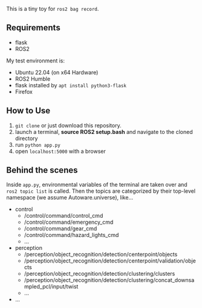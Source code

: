 This is a tiny toy for `ros2 bag record`.

## Requirements

- flask
- ROS2

My test environment is:

- Ubuntu 22.04 (on x64 Hardware)
- ROS2 Humble
- flask installed by `apt install python3-flask`
- Firefox

## How to Use

1. `git clone` or just download this repository.
1. launch a terminal, **source ROS2 setup.bash** and navigate to the cloned directory
1. run `python app.py`
1. open `localhost:5000` with a browser

## Behind the scenes

Inside `app.py`, environmental variables of the terminal are taken over and `ros2 topic list` is called.
Then the topics are categorized by their top-level namespace (we assume Autoware.universe), like...

- control
    - /control/command/control_cmd
    - /control/command/emergency_cmd
    - /control/command/gear_cmd
    - /control/command/hazard_lights_cmd
    - ...
- perception
    - /perception/object_recognition/detection/centerpoint/objects
    - /perception/object_recognition/detection/centerpoint/validation/objects
    - /perception/object_recognition/detection/clustering/clusters
    - /perception/object_recognition/detection/clustering/concat_downsampled_pcl/input/twist
    - ...
- ...